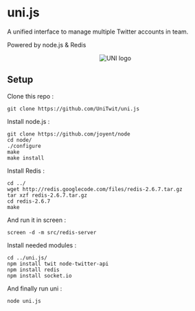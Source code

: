 uni.js
======

A unified interface to manage multiple Twitter accounts in team.

Powered by node.js & Redis

<p align="center">
  <img src="https://raw.github.com/UniTwit/uni.js/master/public/img/uni_487x230.png" alt="UNI logo"/>
</p>

## Setup


Clone this repo : 

	git clone https://github.com/UniTwit/uni.js

Install node.js : 

	git clone https://github.com/joyent/node
	cd node/
	./configure
	make
	make install

Install Redis : 

	cd ../
	wget http://redis.googlecode.com/files/redis-2.6.7.tar.gz
	tar xzf redis-2.6.7.tar.gz
	cd redis-2.6.7
	make

And run it in screen :

	screen -d -m src/redis-server

Install needed modules : 

	cd ../uni.js/
	npm install twit node-twitter-api
	npm install redis
	npm install socket.io

And finally run uni : 

	node uni.js

